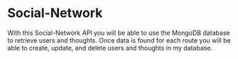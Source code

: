# Social-Network

With this Social-Network API you will be able to use the MongoDB database to retrieve users and thoughts. Once data is found for each route you will be able to create, update, and delete users and thoughts in my database. 